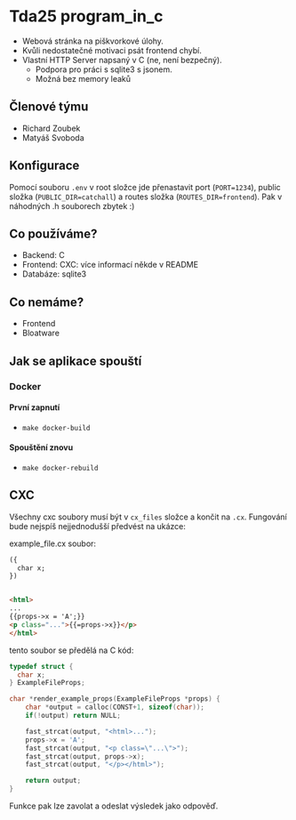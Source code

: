 # Tda25 program_in_c
  - Webová stránka na piškvorkové úlohy.
  - Kvůli nedostatečné motivaci psát frontend chybí.
  - Vlastní HTTP Server napsaný v C (ne, není bezpečný).
    - Podpora pro práci s sqlite3 s jsonem.
    - Možná bez memory leaků

## Členové týmu
  - Richard Zoubek
  - Matyáš Svoboda

## Konfigurace
Pomocí souboru `.env` v root složce jde přenastavit port (`PORT=1234`), public složka (`PUBLIC_DIR=catchall`) a routes složka (`ROUTES_DIR=frontend`). Pak v náhodných .h souborech zbytek :)

## Co používáme?
  - Backend: C
  - Frontend: CXC: více informací někde v README
  - Databáze: sqlite3

## Co nemáme?
  - Frontend
  - Bloatware

## Jak se aplikace spouští
### Docker
#### První zapnutí
  - `make docker-build`
#### Spouštění znovu
  - `make docker-rebuild`

## CXC
Všechny cxc soubory musí být v  `cx_files` složce a končit na `.cx`.
Fungování bude nejspíš nejjednodušší předvést na ukázce:

example_file.cx soubor:
```html
({
  char x;
})


<html>
...
{{props->x = 'A';}}
<p class="...">{{=props->x}}</p>
</html>
```

tento soubor se předělá na C kód:

```c
typedef struct {
  char x;
} ExampleFileProps;

char *render_example_props(ExampleFileProps *props) {
    char *output = calloc(CONST+1, sizeof(char));
    if(!output) return NULL;

    fast_strcat(output, "<html>...");
    props->x = 'A';
    fast_strcat(output, "<p class=\"...\">");
    fast_strcat(output, props->x);
    fast_strcat(output, "</p></html>");

    return output;
}
```
Funkce pak lze zavolat a odeslat výsledek jako odpověď.
